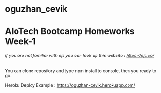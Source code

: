 # oguzhan_cevik
# AloTech Bootcamp Homeworks Week-1
###### if you are not familiar with ejs you can look up this website : https://ejs.co/
You can clone repository and type npm install to console, then you ready to go.


Heroku Deploy Example : https://oguzhan-cevik.herokuapp.com/
